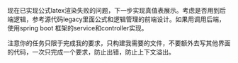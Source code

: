 
现在已实现公式latex渲染失败的问题，下一步实现真值表展示。考虑是否用到后端逻辑，参考源代码legacy里面公式和逻辑管理的前端设计。如果用调用后端，使用spring boot 框架的service和controller实现。

注意你的任务只限于完成我的要求，只构建我需要的文件，不要额外去写其他界面的代码，一次只完成一个要求，防止出错，防止上下文溢出。